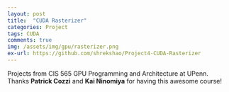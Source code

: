 ```yaml
---
layout: post
title:  "CUDA Rasterizer"
categories: Project
tags: CUDA
comments: true
img: /assets/img/gpu/rasterizer.png
ex-url: https://github.com/shrekshao/Project4-CUDA-Rasterizer
---
```

Projects from CIS 565 GPU Programming and Architecture at UPenn. Thanks <b>Patrick Cozzi</b> and <b>Kai Ninomiya</b> for having this awesome course!


<!--more-->

